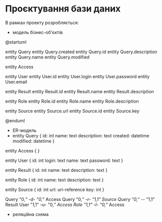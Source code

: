 # Проєктування бази даних

В рамках проекту розробляється: 
- модель бізнес-об'єктів 

@startuml

entity Query
entity Query.created
entity Query.id
entity Query.description
entity Query.name
entity Query.modified

entity Access

entity User
entity User.id
entity User.login
entity User.password
entity User.email

entity Result
entity Result.id
entity Result.name
entity Result.description

entity Role
entity Role.id
entity Role.name
entity Role.description

entity Source
entity Source.url
entity Source.id
entity Source.key

@enduml
- ER-модель
- entity Query {
  id: int
  name: text
  description: text
  created: datetime
  modified: datetime
  }

entity Access { }

entity User {
id: int
login: text
name: text
password: text
}

entity Result {
id: int
name: text
description: text
}

entity Role {
id: int
name: text
description: text
}

entity Source {
id: int
url: uri-reference
key: int
}

Query "0,*" -d- "0,*" Access Query "0,*" -r- "1,1" Source Query "0,*" -- "1,1" Result User "1,1" -u- "0,*" Access Role "1,1" -l- "0,*" Access
- реляційна схема

